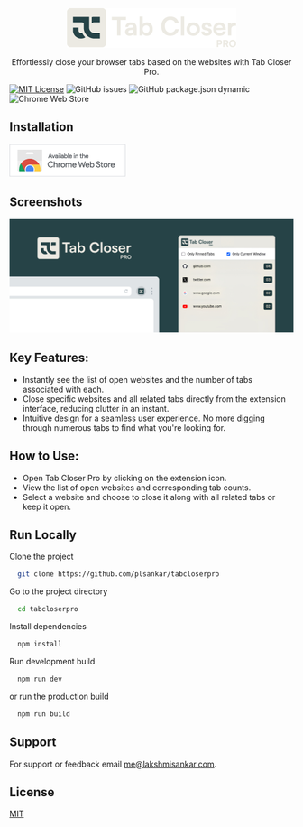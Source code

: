 <p align="center" width="100%">
	<img alt="Tab Closer Pro" src="logo.png">
</P>
<p align="center">
Effortlessly close your browser tabs based on the websites with Tab Closer Pro.
</p>

[![MIT License](https://img.shields.io/badge/License-MIT-green.svg)](https://choosealicense.com/licenses/mit/)
![GitHub issues](https://img.shields.io/github/issues/plsankar/tabcloserpro)
![GitHub package.json dynamic](https://img.shields.io/github/package-json/version/plsankar/tabcloserpro)
![Chrome Web Store](https://img.shields.io/chrome-web-store/stars/dbpgdhpcdmbglccedednilahahdlnaio)

## Installation

[![Chrome Web Store](chrome-web-store.png)](https://chromewebstore.google.com/detail/tab-closer-pro/dbpgdhpcdmbglccedednilahahdlnaio)

## Screenshots

<p align="center" width="100%">
	<img alt="Tab Closer Pro" src="screenshot.jpg">
</P>

## Key Features:

-   Instantly see the list of open websites and the number of tabs associated with each.
-   Close specific websites and all related tabs directly from the extension interface, reducing clutter in an instant.
-   Intuitive design for a seamless user experience. No more digging through numerous tabs to find what you're looking for.

## How to Use:

-   Open Tab Closer Pro by clicking on the extension icon.
-   View the list of open websites and corresponding tab counts.
-   Select a website and choose to close it along with all related tabs or keep it open.

## Run Locally

Clone the project

```bash
  git clone https://github.com/plsankar/tabcloserpro
```

Go to the project directory

```bash
  cd tabcloserpro
```

Install dependencies

```bash
  npm install
```

Run development build

```bash
  npm run dev
```

or run the production build

```bash
  npm run build
```

## Support

For support or feedback email [me@lakshmisankar.com](me@lakshmisankar.com).

## License

[MIT](https://choosealicense.com/licenses/mit/)
